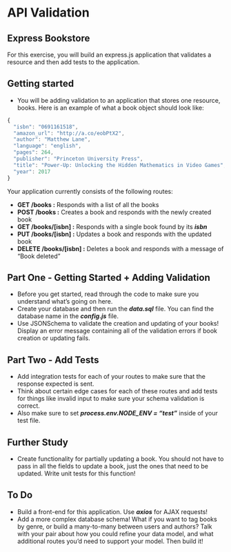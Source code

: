 # API Validation

## **Express Bookstore**

For this exercise, you will build an express.js application that validates a resource and then add tests to the application.

## **Getting started**

- You will be adding validation to an application that stores one resource, books. Here is an example of what a book object should look like:

```jsx
{
  "isbn": "0691161518",
  "amazon_url": "http://a.co/eobPtX2",
  "author": "Matthew Lane",
  "language": "english",
  "pages": 264,
  "publisher": "Princeton University Press",
  "title": "Power-Up: Unlocking the Hidden Mathematics in Video Games",
  "year": 2017
}
```

Your application currently consists of the following routes:

- **GET /books :** Responds with a list of all the books
- **POST /books :** Creates a book and responds with the newly created book
- **GET /books/[isbn] :** Responds with a single book found by its ***isbn***
- **PUT /books/[isbn] :** Updates a book and responds with the updated book
- **DELETE /books/[isbn] :** Deletes a book and responds with a message of “Book deleted”

## **Part One - Getting Started + Adding Validation**

- Before you get started, read through the code to make sure you understand what’s going on here.
- Create your database and then run the ***data.sql*** file. You can find the database name in the ***config.js*** file.
- Use JSONSchema to validate the creation and updating of your books! Display an error message containing all of the validation errors if book creation or updating fails.

## **Part Two - Add Tests**

- Add integration tests for each of your routes to make sure that the response expected is sent.
- Think about certain edge cases for each of these routes and add tests for things like invalid input to make sure your schema validation is correct.
- Also make sure to set ***process.env.NODE_ENV = “test”*** inside of your test file.

## **Further Study**

- Create functionality for partially updating a book. You should not have to pass in all the fields to update a book, just the ones that need to be updated. Write unit tests for this function!

## **To Do**

- Build a front-end for this application. Use ***axios*** for AJAX requests!
- Add a more complex database schema! What if you want to tag books by genre, or build a many-to-many between users and authors? Talk with your pair about how you could refine your data model, and what additional routes you’d need to support your model. Then build it!